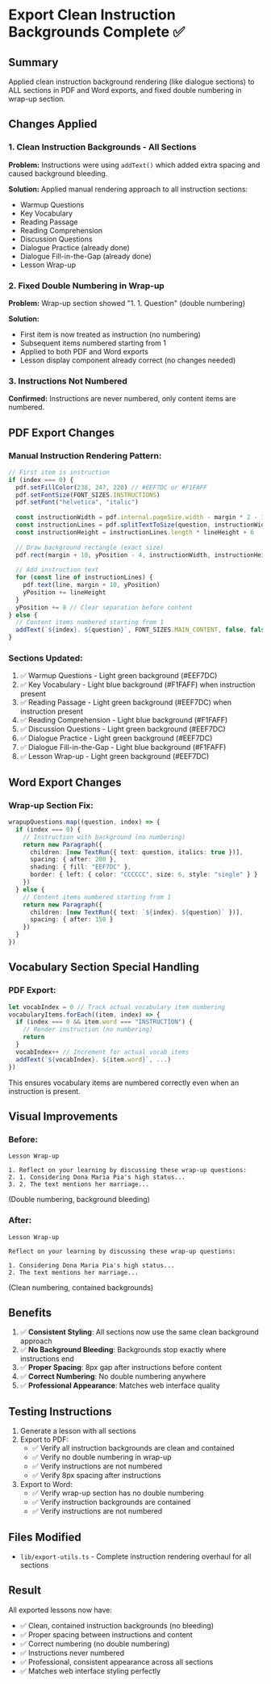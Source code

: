 # Export Clean Instruction Backgrounds Complete ✅

## Summary
Applied clean instruction background rendering (like dialogue sections) to ALL sections in PDF and Word exports, and fixed double numbering in wrap-up section.

## Changes Applied

### 1. Clean Instruction Backgrounds - All Sections
**Problem:** Instructions were using `addText()` which added extra spacing and caused background bleeding.

**Solution:** Applied manual rendering approach to all instruction sections:
- Warmup Questions
- Key Vocabulary  
- Reading Passage
- Reading Comprehension
- Discussion Questions
- Dialogue Practice (already done)
- Dialogue Fill-in-the-Gap (already done)
- Lesson Wrap-up

### 2. Fixed Double Numbering in Wrap-up
**Problem:** Wrap-up section showed "1. 1. Question" (double numbering)

**Solution:**
- First item is now treated as instruction (no numbering)
- Subsequent items numbered starting from 1
- Applied to both PDF and Word exports
- Lesson display component already correct (no changes needed)

### 3. Instructions Not Numbered
**Confirmed:** Instructions are never numbered, only content items are numbered.

## PDF Export Changes

### Manual Instruction Rendering Pattern:
```typescript
// First item is instruction
if (index === 0) {
  pdf.setFillColor(238, 247, 220) // #EEF7DC or #F1FAFF
  pdf.setFontSize(FONT_SIZES.INSTRUCTIONS)
  pdf.setFont("helvetica", "italic")
  
  const instructionWidth = pdf.internal.pageSize.width - margin * 2 - 10
  const instructionLines = pdf.splitTextToSize(question, instructionWidth)
  const instructionHeight = instructionLines.length * lineHeight + 6
  
  // Draw background rectangle (exact size)
  pdf.rect(margin + 10, yPosition - 4, instructionWidth, instructionHeight, 'F')
  
  // Add instruction text
  for (const line of instructionLines) {
    pdf.text(line, margin + 10, yPosition)
    yPosition += lineHeight
  }
  yPosition += 8 // Clear separation before content
} else {
  // Content items numbered starting from 1
  addText(`${index}. ${question}`, FONT_SIZES.MAIN_CONTENT, false, false, 10)
}
```

### Sections Updated:
1. ✅ Warmup Questions - Light green background (#EEF7DC)
2. ✅ Key Vocabulary - Light blue background (#F1FAFF) when instruction present
3. ✅ Reading Passage - Light green background (#EEF7DC) when instruction present
4. ✅ Reading Comprehension - Light blue background (#F1FAFF)
5. ✅ Discussion Questions - Light green background (#EEF7DC)
6. ✅ Dialogue Practice - Light green background (#EEF7DC)
7. ✅ Dialogue Fill-in-the-Gap - Light blue background (#F1FAFF)
8. ✅ Lesson Wrap-up - Light green background (#EEF7DC)

## Word Export Changes

### Wrap-up Section Fix:
```typescript
wrapupQuestions.map((question, index) => {
  if (index === 0) {
    // Instruction with background (no numbering)
    return new Paragraph({
      children: [new TextRun({ text: question, italics: true })],
      spacing: { after: 200 },
      shading: { fill: "EEF7DC" },
      border: { left: { color: "CCCCCC", size: 6, style: "single" } }
    })
  } else {
    // Content items numbered starting from 1
    return new Paragraph({
      children: [new TextRun({ text: `${index}. ${question}` })],
      spacing: { after: 150 }
    })
  }
})
```

## Vocabulary Section Special Handling

### PDF Export:
```typescript
let vocabIndex = 0 // Track actual vocabulary item numbering
vocabularyItems.forEach((item, index) => {
  if (index === 0 && item.word === "INSTRUCTION") {
    // Render instruction (no numbering)
    return
  }
  vocabIndex++ // Increment for actual vocab items
  addText(`${vocabIndex}. ${item.word}`, ...)
})
```

This ensures vocabulary items are numbered correctly even when an instruction is present.

## Visual Improvements

### Before:
```
Lesson Wrap-up

1. Reflect on your learning by discussing these wrap-up questions:
2. 1. Considering Dona Maria Pia's high status...
3. 2. The text mentions her marriage...
```
(Double numbering, background bleeding)

### After:
```
Lesson Wrap-up

Reflect on your learning by discussing these wrap-up questions:

1. Considering Dona Maria Pia's high status...
2. The text mentions her marriage...
```
(Clean numbering, contained backgrounds)

## Benefits

1. ✅ **Consistent Styling**: All sections now use the same clean background approach
2. ✅ **No Background Bleeding**: Backgrounds stop exactly where instructions end
3. ✅ **Proper Spacing**: 8px gap after instructions before content
4. ✅ **Correct Numbering**: No double numbering anywhere
5. ✅ **Professional Appearance**: Matches web interface quality

## Testing Instructions

1. Generate a lesson with all sections
2. Export to PDF:
   - ✅ Verify all instruction backgrounds are clean and contained
   - ✅ Verify no double numbering in wrap-up
   - ✅ Verify instructions are not numbered
   - ✅ Verify 8px spacing after instructions
3. Export to Word:
   - ✅ Verify wrap-up section has no double numbering
   - ✅ Verify instruction backgrounds are contained
   - ✅ Verify instructions are not numbered

## Files Modified
- `lib/export-utils.ts` - Complete instruction rendering overhaul for all sections

## Result
All exported lessons now have:
- ✅ Clean, contained instruction backgrounds (no bleeding)
- ✅ Proper spacing between instructions and content
- ✅ Correct numbering (no double numbering)
- ✅ Instructions never numbered
- ✅ Professional, consistent appearance across all sections
- ✅ Matches web interface styling perfectly
